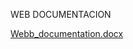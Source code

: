 WEB DOCUMENTACION

[Webb_documentation.docx](https://github.com/kevinhyska/WebProject/files/11655629/Webb_documentation.docx)
